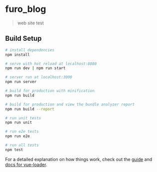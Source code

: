 # furo_blog

> web site test

## Build Setup

``` bash
# install dependencies
npm install

# serve with hot reload at localhost:8080
npm run dev | npm run start

# server run at localhost:3000
npm run server

# build for production with minification
npm run build

# build for production and view the bundle analyzer report
npm run build --report

# run unit tests
npm run unit

# run e2e tests
npm run e2e

# run all tests
npm test
```

For a detailed explanation on how things work, check out the [guide](http://vuejs-templates.github.io/webpack/) and [docs for vue-loader](http://vuejs.github.io/vue-loader).
